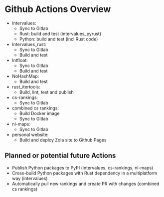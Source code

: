 # Github Actions Overview

- Intervalues:
  - Sync to Gitlab
  - Rust: build and test (intervalues_pyrust)
  - Python: build and test (incl Rust code)
- Intervalues_rust:
  - Sync to Gitlab
  - Build and test
- Intfloat:
  - Sync to Gitlab
  - Build and test
- NoHashMap:
  - Build and test
- rust_itertools:
  - Build, lint, test and publish
- cs-rankings:
  - Sync to Gitlab
- combined cs rankings:
  - Build Docker image
  - Sync to Gitlab
- nl-maps:
  - Sync to Gitlab
- personal website:
  - Build and deploy Zola site to Github Pages

## Planned or potential future Actions

- Publish Python packages to PyPI (intervalues, cs-rankings, nl-maps)
- Cross-build Python packages with Rust dependency in a multiplatform way (intervalues)
- Automatically pull new rankings and create PR with changes (combined cs rankings)
